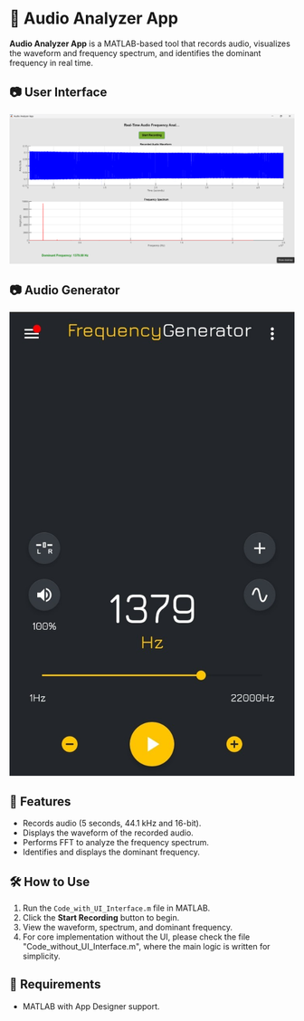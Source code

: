 # 🎵 Audio Analyzer App  

**Audio Analyzer App** is a MATLAB-based tool that records audio, visualizes the waveform and frequency spectrum, and identifies the dominant frequency in real time.  

## 📷 User Interface  
![image alt](Result.png)  

## 📷 Audio Generator  
![image alt](Audio_generator.jpg)  

## 🚀 Features  
- Records audio (5 seconds, 44.1 kHz and 16-bit).  
- Displays the waveform of the recorded audio.  
- Performs FFT to analyze the frequency spectrum.  
- Identifies and displays the dominant frequency.  

## 🛠 How to Use  
1. Run the `Code_with_UI_Interface.m` file in MATLAB.  
2. Click the **Start Recording** button to begin.  
3. View the waveform, spectrum, and dominant frequency.
4. For core implementation without the UI, please check the file "Code_without_UI_Interface.m", where the main logic is written for simplicity.

## 📜 Requirements  
- MATLAB with App Designer support.  
